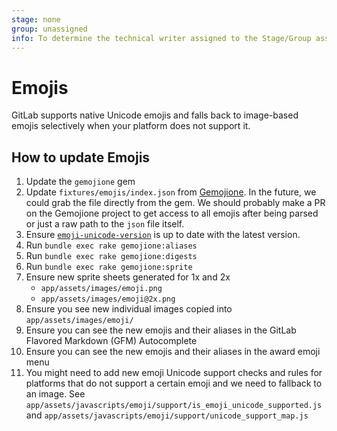 ```yaml
---
stage: none
group: unassigned
info: To determine the technical writer assigned to the Stage/Group associated with this page, see https://about.gitlab.com/handbook/engineering/ux/technical-writing/#assignments
---
```


# Emojis

GitLab supports native Unicode emojis and falls back to image-based emojis selectively
when your platform does not support it.

## How to update Emojis

 1. Update the `gemojione` gem
 1. Update `fixtures/emojis/index.json` from [Gemojione](https://github.com/bonusly/gemojione/blob/master/config/index.json).
    In the future, we could grab the file directly from the gem.
    We should probably make a PR on the Gemojione project to get access to
    all emojis after being parsed or just a raw path to the `json` file itself.
 1. Ensure [`emoji-unicode-version`](https://www.npmjs.com/package/emoji-unicode-version)
    is up to date with the latest version.
 1. Run `bundle exec rake gemojione:aliases`
 1. Run `bundle exec rake gemojione:digests`
 1. Run `bundle exec rake gemojione:sprite`
 1. Ensure new sprite sheets generated for 1x and 2x
    - `app/assets/images/emoji.png`
    - `app/assets/images/emoji@2x.png`
 1. Ensure you see new individual images copied into `app/assets/images/emoji/`
 1. Ensure you can see the new emojis and their aliases in the GitLab Flavored Markdown (GFM) Autocomplete
 1. Ensure you can see the new emojis and their aliases in the award emoji menu
 1. You might need to add new emoji Unicode support checks and rules for platforms
    that do not support a certain emoji and we need to fallback to an image.
    See `app/assets/javascripts/emoji/support/is_emoji_unicode_supported.js`
    and `app/assets/javascripts/emoji/support/unicode_support_map.js`
